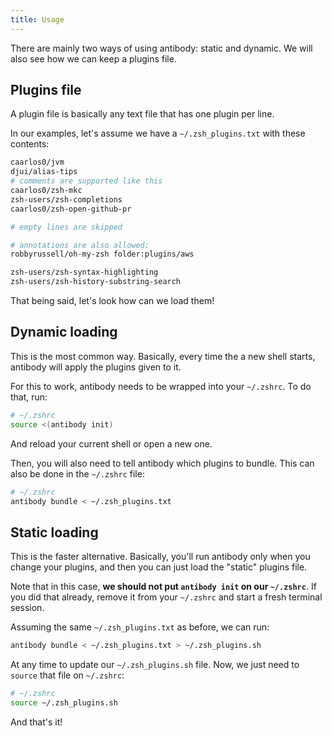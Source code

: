 ```yaml
---
title: Usage
---
```


There are mainly two ways of using antibody: static and dynamic.
We will also see how we can keep a plugins file.

## Plugins file

A plugin file is basically any text file that has one plugin per line.

In our examples, let's assume we have a `~/.zsh_plugins.txt` with these
contents:

```sh
caarlos0/jvm
djui/alias-tips
# comments are supported like this
caarlos0/zsh-mkc
zsh-users/zsh-completions
caarlos0/zsh-open-github-pr

# empty lines are skipped

# annotations are also allowed:
robbyrussell/oh-my-zsh folder:plugins/aws

zsh-users/zsh-syntax-highlighting
zsh-users/zsh-history-substring-search
```

That being said, let's look how can we load them!

## Dynamic loading

This is the most common way. Basically, every time the a new shell starts,
antibody will apply the plugins given to it.

For this to work, antibody needs to be wrapped into your `~/.zshrc`. To do
that, run:

```sh
# ~/.zshrc
source <(antibody init)
```

And reload your current shell or open a new one.

Then, you will also need to tell antibody which plugins to bundle.
This can also be done in the `~/.zshrc` file:

```sh
# ~/.zshrc
antibody bundle < ~/.zsh_plugins.txt
```

## Static loading

This is the faster alternative. Basically, you'll run antibody only when
you change your plugins, and then you can just load the "static" plugins file.

Note that in this case, **we should not put `antibody init` on our `~/.zshrc`**.
If you did that already, remove it from your `~/.zshrc` and start a fresh
terminal session.

Assuming the same `~/.zsh_plugins.txt` as before, we can run:

```sh
antibody bundle < ~/.zsh_plugins.txt > ~/.zsh_plugins.sh
```

At any time to update our `~/.zsh_plugins.sh` file. Now, we just need to
`source` that file on `~/.zshrc`:

```sh
# ~/.zshrc
source ~/.zsh_plugins.sh
```

And that's it!
